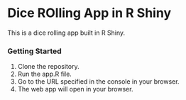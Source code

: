 # Dice ROlling App in R Shiny

This is a dice rolling app built in R Shiny. 

### Getting Started

1. Clone the repository.
2. Run the app.R file.
3. Go to the URL specified in the console in your browser.
4. The web app will open in your browser.